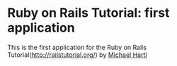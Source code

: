 # Ruby on Rails Tutorial: first application

This is the first application for the Ruby on Rails Tutorial(http://railstutorial.org/) by [Michael Hartl](http://michaelhartl.com/)
